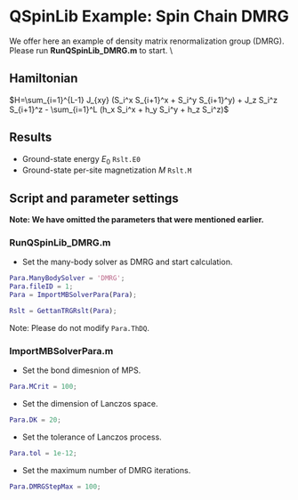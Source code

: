 # QSpinLib Example\: Spin Chain DMRG
We offer here an example of density matrix renormalization group (DMRG). \
Please run **RunQSpinLib_DMRG.m** to start. \

## Hamiltonian ##
$H=\sum_{i=1}^{L-1} J_{xy} (S_i^x S_{i+1}^x + S_i^y S_{i+1}^y) + J_z S_i^z S_{i+1}^z - \sum_{i=1}^L (h_x S_i^x + h_y S_i^y + h_z S_i^z)$

## Results ##
* Ground-state energy $E_0$ ```Rslt.E0```
* Ground-state per-site magnetization $M$ ```Rslt.M```
  
## Script and parameter settings ##
**Note: We have omitted the parameters that were mentioned earlier.**

### RunQSpinLib_DMRG.m ###

* Set the many-body solver as DMRG and start calculation.
```matlab
Para.ManyBodySolver = 'DMRG';
Para.fileID = 1;
Para = ImportMBSolverPara(Para);

Rslt = GettanTRGRslt(Para);
```
Note: Please do not modify ```Para.ThDQ```.

### ImportMBSolverPara.m ###
* Set the bond dimesnion of MPS.
```matlab
Para.MCrit = 100;
```

* Set the dimension of Lanczos space.
```matlab
Para.DK = 20;
```

* Set the tolerance of Lanczos process.
```matlab
Para.tol = 1e-12;
```

* Set the maximum number of DMRG iterations.
```matlab
Para.DMRGStepMax = 100;
```
